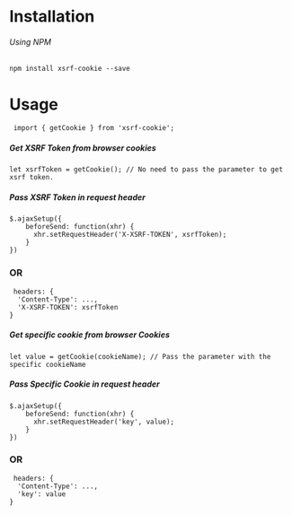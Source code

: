 
# Installation

###### Using NPM 

``` npm install xsrf-cookie --save ```

# Usage

``` import { getCookie } from 'xsrf-cookie';```

##### Get XSRF Token from browser cookies

```
let xsrfToken = getCookie(); // No need to pass the parameter to get xsrf token.

```
##### Pass XSRF Token in request header

```
$.ajaxSetup({
    beforeSend: function(xhr) {
      xhr.setRequestHeader('X-XSRF-TOKEN', xsrfToken);
    }
})

```
### OR

```
 headers: {
  'Content-Type': ...,
  'X-XSRF-TOKEN': xsrfToken
}

```

##### Get specific cookie from browser Cookies

```
let value = getCookie(cookieName); // Pass the parameter with the specific cookieName

```

##### Pass Specific Cookie in request header

```
$.ajaxSetup({
    beforeSend: function(xhr) {
      xhr.setRequestHeader('key', value);
    }
})

```
### OR

```
 headers: {
  'Content-Type': ...,
  'key': value
}

```
